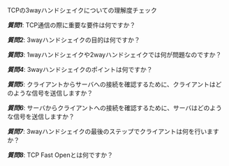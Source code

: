 TCPの3wayハンドシェイクについての理解度チェック

***質問1***: TCP通信の際に重要な要件は何ですか？

***質問2***: 3wayハンドシェイクの目的は何ですか？

***質問3***: 1wayハンドシェイクや2wayハンドシェイクでは何が問題なのですか？

***質問4***: 3wayハンドシェイクのポイントは何ですか？

***質問5***: クライアントからサーバへの接続を確認するために、クライアントはどのような信号を送信しますか？

***質問6***: サーバからクライアントへの接続を確認するために、サーバはどのような信号を送信しますか？

***質問7***: 3wayハンドシェイクの最後のステップでクライアントは何を行いますか？

***質問8***: TCP Fast Openとは何ですか？